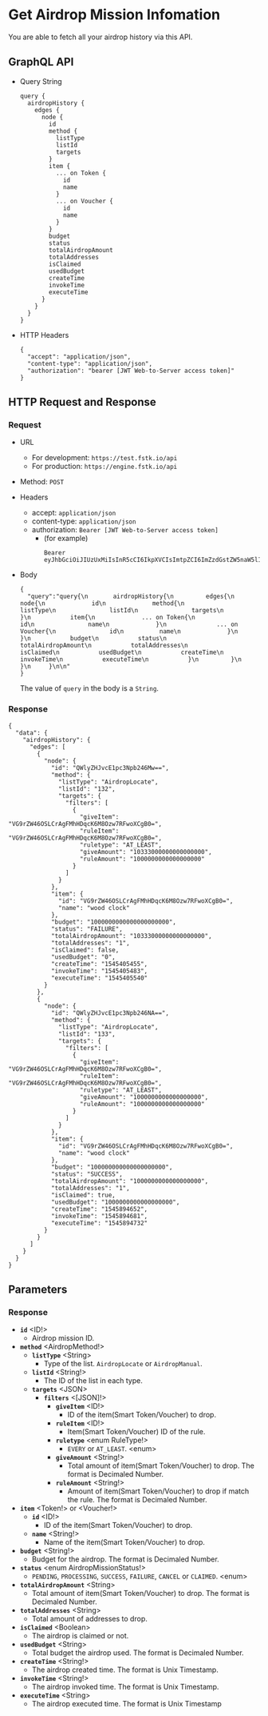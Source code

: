 
# Get Airdrop Mission Infomation

You are able to fetch all your airdrop history via this API.

## GraphQL API

- Query String
  ```
  query {
    airdropHistory {
      edges {
        node {
          id
          method {
            listType
            listId
            targets
          }
          item {
            ... on Token {
              id
              name
            }
            ... on Voucher {
              id
              name
            }
          }
          budget
          status
          totalAirdropAmount
          totalAddresses
          isClaimed
          usedBudget
          createTime
          invokeTime
          executeTime
        }
      }
    }
  }
  ```
  
- HTTP Headers 
  ```
  {
    "accept": "application/json",
    "content-type": "application/json",
    "authorization": "bearer [JWT Web-to-Server access token]"
  }
  ```
## HTTP Request and Response
### Request

- URL
  - For development: `https://test.fstk.io/api`
  - For production: `https://engine.fstk.io/api`

- Method: `POST`

- Headers
  - accept: `application/json`
  - content-type: `application/json` 
  - authorization: `Bearer [JWT Web-to-Server access token]`
    - (for example)
      ```
      Bearer eyJhbGciOiJIUzUxMiIsInR5cCI6IkpXVCIsImtpZCI6ImZzdGstZW5naW5lIn0.eyJ1aWQiOiLDr1xiw73Ch8KDSFx1MDAxMcOowo5awrvCqsOAXHUwMDAywrwmIiwiaWF0IjoxNTM4NzA5MDM2LCJleHAiOjE1Mzg3OTU0MzYsImF1ZCI6InVybjpmc3RrOmVuZ2luZSIsImlzcyI6InVybjpmc3RrOmVuZ2luZSIsInN1YiI6InVybjpmc3RrOmVuZ2luZTphY2Nlc3NfdG9rZW4ifQ.msJZ61FHIkKtjUpDs4sx1Kk1rb9vdhus3ntUDj6rHNmsygiHTgOEMQFJMtVqtWqkNgrtRgGpngq8Rf47xTT53g
      ```

- Body
  ``` 
  {  
    "query":"query{\n       airdropHistory{\n         edges{\n           node{\n             id\n             method{\n               listType\n               listId\n               targets\n             }\n           item{\n             ... on Token{\n               id\n               name\n             }\n              ... on Voucher{\n               id\n          name\n             }\n           }\n           budget\n           status\n           totalAirdropAmount\n           totalAddresses\n           isClaimed\n           usedBudget\n           createTime\n           invokeTime\n           executeTime\n           }\n         }\n       }\n     }\n\n"
  }
  ```

  The value of `query` in the body is a `String`. 
  

### Response
```
{
  "data": {
    "airdropHistory": {
      "edges": [
        {
          "node": {
            "id": "QWlyZHJvcE1pc3Npb246Mw==",
            "method": {
              "listType": "AirdropLocate",
              "listId": "132",
              "targets": {
                "filters": [
                  {
                    "giveItem": "VG9rZW46OSLCrAgFMhHDqcK6M8Ozw7RFwoXCgB0=",
                    "ruleItem": "VG9rZW46OSLCrAgFMhHDqcK6M8Ozw7RFwoXCgB0=",
                    "ruletype": "AT_LEAST",
                    "giveAmount": "10333000000000000000",
                    "ruleAmount": "1000000000000000000"
                  }
                ]
              }
            },
            "item": {
              "id": "VG9rZW46OSLCrAgFMhHDqcK6M8Ozw7RFwoXCgB0=",
              "name": "wood clock"
            },
            "budget": "1000000000000000000000",
            "status": "FAILURE",
            "totalAirdropAmount": "10333000000000000000",
            "totalAddresses": "1",
            "isClaimed": false,
            "usedBudget": "0",
            "createTime": "1545405455",
            "invokeTime": "1545405483",
            "executeTime": "1545405540"
          }
        },
        {
          "node": {
            "id": "QWlyZHJvcE1pc3Npb246NA==",
            "method": {
              "listType": "AirdropLocate",
              "listId": "133",
              "targets": {
                "filters": [
                  {
                    "giveItem": "VG9rZW46OSLCrAgFMhHDqcK6M8Ozw7RFwoXCgB0=",
                    "ruleItem": "VG9rZW46OSLCrAgFMhHDqcK6M8Ozw7RFwoXCgB0=",
                    "ruletype": "AT_LEAST",
                    "giveAmount": "1000000000000000000",
                    "ruleAmount": "1000000000000000000"
                  }
                ]
              }
            },
            "item": {
              "id": "VG9rZW46OSLCrAgFMhHDqcK6M8Ozw7RFwoXCgB0=",
              "name": "wood clock"
            },
            "budget": "100000000000000000000",
            "status": "SUCCESS",
            "totalAirdropAmount": "1000000000000000000",
            "totalAddresses": "1",
            "isClaimed": true,
            "usedBudget": "1000000000000000000",
            "createTime": "1545894652",
            "invokeTime": "1545894681",
            "executeTime": "1545894732"
          }
        }
      ]
    }
  }
}
```

## Parameters
### Response
  - **`id`** \<ID!>
    - Airdrop mission ID.
  - **`method`** \<AirdropMethod!>
    - **`listType`** \<String>
      - Type of the list. `AirdropLocate` or `AirdropManual`.
    - **`listId`** \<String!>
      - The ID of the list in each type.
    - **`targets`** \<JSON>
      - **`filters`** \<[JSON]!>
        - **`giveItem`** \<ID!>
          - ID of the item(Smart Token/Voucher) to drop.
        - **`ruleItem`** \<ID!>
          - Item(Smart Token/Voucher) ID of the rule.
        - **`ruletype`** \<enum RuleType!>
          - `EVERY` or `AT_LEAST`.  \<enum>
        - **`giveAmount`** \<String!>
          - Total amount of item(Smart Token/Voucher) to drop. The format is Decimaled Number.
        - **`ruleAmount`** \<String!>
          - Amount of item(Smart Token/Voucher) to drop if match the rule. The format is Decimaled Number.
  - **`item`** \<Token!> or \<Voucher!>
    - **`id`** \<ID!>
      - ID of the item(Smart Token/Voucher) to drop.
    - **`name`** \<String!>
      - Name of the item(Smart Token/Voucher) to drop.
  - **`budget`** \<String!>
    - Budget for the airdrop. The format is Decimaled Number.
  - **`status`** \<enum AirdropMissionStatus!>
    - `PENDING`, `PROCESSING`, `SUCCESS`, `FAILURE`, `CANCEL` or `CLAIMED`. \<enum>
  - **`totalAirdropAmount`** \<String>
    - Total amount of item(Smart Token/Voucher) to drop. The format is Decimaled Number.
  - **`totalAddresses`** \<String>
    - Total amount of addresses to drop.
  - **`isClaimed`** \<Boolean>
    - The airdrop is claimed or not.
  - **`usedBudget`** \<String>
    - Total budget the airdrop used. The format is Decimaled Number.
  - **`createTime`** \<String!>
    - The airdrop created time. The format is Unix Timestamp.
  - **`invokeTime`** \<String!>
    - The airdrop invoked time. The format is Unix Timestamp.
  - **`executeTime`** \<String>
    - The airdrop executed time. The format is Unix Timestamp